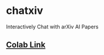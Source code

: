 # chatxiv

Interactively Chat with arXiv AI Papers

## [Colab Link](https://colab.research.google.com/drive/1jjukqDKZg252q281EV9EHIk1_ML8b-5C?usp=sharing&authuser=2)